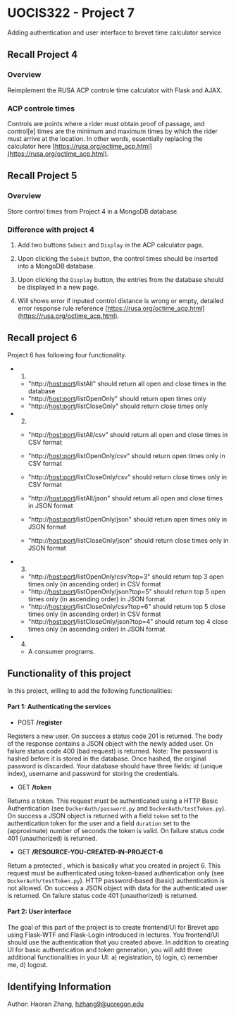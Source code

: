 # UOCIS322 - Project 7 #
Adding authentication and user interface to brevet time calculator service

## Recall Project 4

### Overview

Reimplement the RUSA ACP controle time calculator with Flask and AJAX.

### ACP controle times

Controls are points where a rider must obtain proof of passage, and control[e] times are the minimum and maximum times by which the rider must arrive at the location. In other words, essentially replacing the calculator here [https://rusa.org/octime_acp.html](https://rusa.org/octime_acp.html).   

## Recall Project 5

### Overview

Store control times from Project 4 in a MongoDB database.

### Difference with project 4

1. Add two buttons `Submit` and `Display` in the ACP calculator page.

2. Upon clicking the `Submit` button, the control times should be inserted into a MongoDB database.

3. Upon clicking the `Display` button, the entries from the database should be displayed in a new page.

4. Will shows error if inputed control distance is wrong or empty, detailed error response rule reference [https://rusa.org/octime_acp.html](https://rusa.org/octime_acp.html).

## Recall project 6

Project 6 has following four functionality. 

* 1.
    * "http://<host:port>/listAll" should return all open and close times in the database
    * "http://<host:port>/listOpenOnly" should return open times only
    * "http://<host:port>/listCloseOnly" should return close times only

* 2.
    * "http://<host:port>/listAll/csv" should return all open and close times in CSV format
    * "http://<host:port>/listOpenOnly/csv" should return open times only in CSV format
    * "http://<host:port>/listCloseOnly/csv" should return close times only in CSV format

    * "http://<host:port>/listAll/json" should return all open and close times in JSON format
    * "http://<host:port>/listOpenOnly/json" should return open times only in JSON format
    * "http://<host:port>/listCloseOnly/json" should return close times only in JSON format

* 3.
    * "http://<host:port>/listOpenOnly/csv?top=3" should return top 3 open times only (in ascending order) in CSV format 
    * "http://<host:port>/listOpenOnly/json?top=5" should return top 5 open times only (in ascending order) in JSON format
    * "http://<host:port>/listCloseOnly/csv?top=6" should return top 5 close times only (in ascending order) in CSV format
    * "http://<host:port>/listCloseOnly/json?top=4" should return top 4 close times only (in ascending order) in JSON format

* 4.
    * A consumer programs.

## Functionality of this project

In this project, willing to add the following functionalities:

#### Part 1: Authenticating the services 

- POST **/register**

Registers a new user. On success a status code 201 is returned. The body of the response contains a JSON object with the newly added user. On failure status code 400 (bad request) is returned. Note: The password is hashed before it is stored in the database. Once hashed, the original password is discarded. Your database should have three fields: id (unique index), username and password for storing the credentials.

- GET **/token**

Returns a token. This request must be authenticated using a HTTP Basic Authentication (see `DockerAuth/password.py` and `DockerAuth/testToken.py`). On success a JSON object is returned with a field `token` set to the authentication token for the user and a field `duration` set to the (approximate) number of seconds the token is valid. On failure status code 401 (unauthorized) is returned.

- GET **/RESOURCE-YOU-CREATED-IN-PROJECT-6**

Return a protected <resource>, which is basically what you created in project 6. This request must be authenticated using token-based authentication only (see `DockerAuth/testToken.py`). HTTP password-based (basic) authentication is not allowed. On success a JSON object with data for the authenticated user is returned. On failure status code 401 (unauthorized) is returned.

#### Part 2: User interface

The goal of this part of the project is to create frontend/UI for Brevet app using Flask-WTF and Flask-Login introduced in lectures. You frontend/UI should use the authentication that you created above. In addition to creating UI for basic authentication and token generation, you will add three additional functionalities in your UI: a) registration, b) login, c) remember me, d) logout.

## Identifying Information

Author: Haoran Zhang, hzhang9@uoregon.edu
